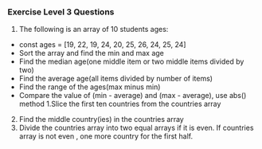 ### Exercise Level 3 Questions

1. The following is an array of 10 students ages:

 - const ages = [19, 22, 19, 24, 20, 25, 26, 24, 25, 24]
 - Sort the array and find the min and max age
 - Find the median age(one middle item or two middle items divided by two)
 - Find the average age(all items divided by number of items)
 - Find the range of the ages(max minus min)
 - Compare the value of (min - average) and (max - average), use abs() method 1.Slice the first ten countries from the countries array
2. Find the middle country(ies) in the countries array
3. Divide the countries array into two equal arrays if it is even. If countries array is not even , one more country for the first half.


